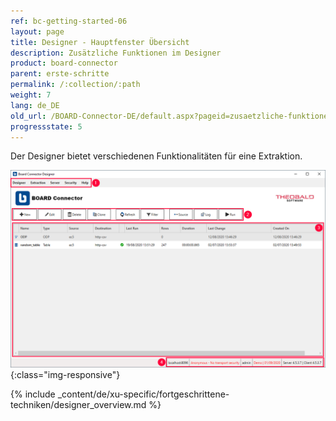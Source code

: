 ```yaml
---
ref: bc-getting-started-06
layout: page
title: Designer - Hauptfenster Übersicht
description: Zusätzliche Funktionen im Designer
product: board-connector
parent: erste-schritte
permalink: /:collection/:path
weight: 7
lang: de_DE
old_url: /BOARD-Connector-DE/default.aspx?pageid=zusaetzliche-funktionen-im-designer
progressstate: 5
---
```

Der Designer bietet verschiedenen Funktionalitäten für eine Extraktion. 

![Designer](/img/content/board/bc_designer_main-window.png){:class="img-responsive"}

{% include _content/de/xu-specific/fortgeschrittene-techniken/designer_overview.md %}
